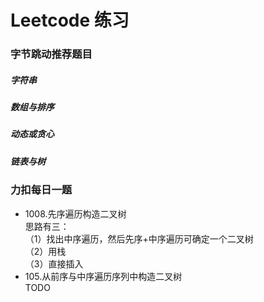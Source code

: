 # Leetcode 练习
### 字节跳动推荐题目
##### 字符串
##### 数组与排序
##### 动态或贪心
##### 链表与树

### 力扣每日一题
- 1008.先序遍历构造二叉树  
思路有三：  
（1）找出中序遍历，然后先序+中序遍历可确定一个二叉树  
（2）用栈  
（3）直接插入
- 105.从前序与中序遍历序列中构造二叉树  
TODO
